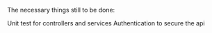 The necessary things still to be done:

Unit test for controllers and services
Authentication to secure the api


